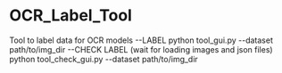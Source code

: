 # OCR_Label_Tool
Tool to label data for OCR models 
--LABEL
python tool_gui.py --dataset path/to/img_dir
--CHECK LABEL (wait for loading images and json files)
python tool_check_gui.py --dataset path/to/img_dir
